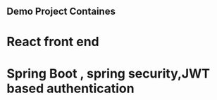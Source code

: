## Demo Project Containes
# 
# React front end
# Spring Boot , spring security,JWT based authentication
